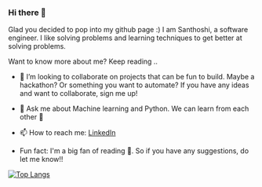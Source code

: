 ### Hi there 👋

Glad you decided to pop into my github page :) 
I am Santhoshi, a software engineer. I like solving problems and learning techniques to get better at solving problems. 

Want to know more about me? Keep reading ..

- 👯 I’m looking to collaborate on projects that can be fun to build. Maybe a hackathon? Or something you want to automate? If you have any ideas and want to collaborate, sign me up!

- 💬 Ask me about Machine learning and Python. We can learn from each other 🤗

- 📫 How to reach me: [LinkedIn](www.linkedin.com/in/santhoshi-ravichandran/)

- Fun fact: I'm a big fan of reading 📖. So if you have any suggestions, do let me know!!
<!--
**Santhoshi-Ravi/Santhoshi-Ravi** is a ✨ _special_ ✨ repository because its `README.md` (this file) appears on your GitHub profile.

Here are some ideas to get you started:

- 🔭 I’m currently working on ...

- 🌱 I’m currently learning Machine learning and Deep learning. CNN to be exact :p
- 👯 I’m looking to collaborate on projects that can be fun to build. Maybe a hackathon? Or something you want to automate? If you have any ideas and wanna collaborat, sign me up!
- 🤔 I’m looking for help with ...
- 💬 Ask me about ...
- 📫 How to reach me: ...
- 😄 Pronouns: ...
- ⚡ Fun fact: ...
-->
[![Top Langs](https://github-readme-stats.vercel.app/api/top-langs/?username=Santhoshi-Ravi&layout=compact&theme=radical)](https://github.com/anuraghazra/github-readme-stats)
